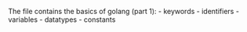 The file contains the basics of golang (part 1):
	- keywords
	- identifiers
	- variables
	- datatypes
	- constants


